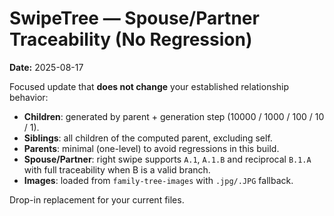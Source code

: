 # SwipeTree — Spouse/Partner Traceability (No Regression)
**Date:** 2025-08-17

Focused update that **does not change** your established relationship behavior:
- **Children**: generated by parent + generation step (10000 / 1000 / 100 / 10 / 1).
- **Siblings**: all children of the computed parent, excluding self.
- **Parents**: minimal (one-level) to avoid regressions in this build.
- **Spouse/Partner**: right swipe supports `A.1`, `A.1.B` and reciprocal `B.1.A` with full traceability when B is a valid branch.
- **Images**: loaded from `family-tree-images` with `.jpg/.JPG` fallback.

Drop-in replacement for your current files.
